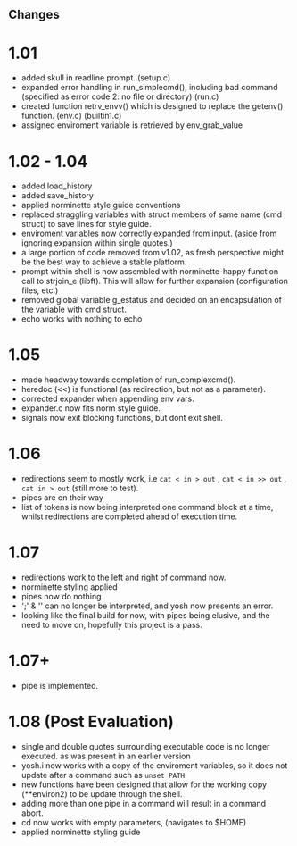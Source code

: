 ## Changes

 # 1.01
 - added skull in readline prompt. (setup.c)
 - expanded error handling in run_simplecmd(), including bad command (specified as error code 2: no file or directory) (run.c)
 - created function retrv_envv() which is designed to replace the getenv() function. (env.c) (builtin1.c)
 - assigned enviroment variable is retrieved by env_grab_value


 # 1.02 - 1.04
 - added load_history
 - added save_history
 - applied norminette style guide conventions
 - replaced straggling variables with struct members of same name (cmd struct) to save lines for style guide.
 - enviroment variables now correctly expanded from input. (aside from ignoring expansion within single quotes.)
 - a large portion of code removed from v1.02, as fresh perspective might be the best way to achieve a stable platform.
 - prompt within shell is now assembled with norminette-happy function call to strjoin_e (libft). This will allow for further expansion (configuration files, etc.)
 - removed global variable g_estatus and decided on an encapsulation of the variable with cmd struct.
 - echo works with nothing to echo
 
 # 1.05
 - made headway towards completion of run_complexcmd().
 - heredoc (<<) is functional (as redirection, but not as a parameter).
 - corrected expander when appending env vars.
 - expander.c now fits norm style guide.
 - signals now exit blocking functions, but dont exit shell.

 # 1.06
 - redirections seem to mostly work, i.e `` cat < in > out `` , `` cat < in >> out `` , `` cat in > out `` (still more to test).
 - pipes are on their way
 - list of tokens is now being interpreted one command block at a time, whilst redirections are completed ahead of execution time.

 # 1.07
 - redirections work to the left and right of command now.
 - norminette styling applied
 - pipes now do nothing
 - ';' & '\' can no longer be interpreted, and yosh now presents an error.
 - looking like the final build for now, with pipes being elusive, and the need to move on, hopefully this project is a pass.

 # 1.07+
 - pipe is implemented.

 # 1.08 (Post Evaluation)
 - single and double quotes surrounding executable code is no longer executed.
	as was present in an earlier version
 - yosh.i now works with a copy of the enviroment variables, so it does not update after a command such as `` unset PATH ``
 - new functions have been designed that allow for the working copy (**environ2) to be update through the shell.
 - adding more than one pipe in a command will result in a command abort.
 - cd now works with empty parameters, (navigates to $HOME)
 - applied norminette styling guide
